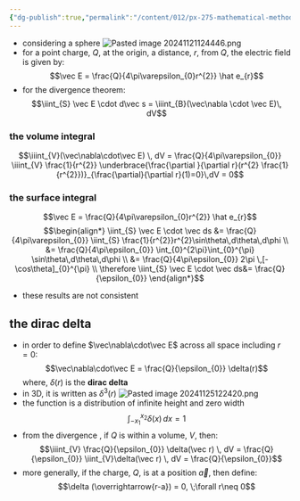 ```yaml
---
{"dg-publish":true,"permalink":"/content/012/px-275-mathematical-methods/term-1/e-stoke-s-theorem-and-the-divergence-theorem/px-275-e2b-dirac-delta/","noteIcon":"1","created":"2025-08-27T13:14:16.012+01:00","updated":"2024-11-26T10:06:17.000+00:00"}
---
```


- considering a sphere
![Pasted image 20241121124446.png](/img/user/pics/Pasted%20image%2020241121124446.png)
- for a point charge, $Q$, at the origin, a distance, $r$, from $Q$, the electric field is given by: 
$$\vec E = \frac{Q}{4\pi\varepsilon_{0}r^{2}} \hat e_{r}$$
- for the divergence theorem: 
$$\iint_{S} \vec E \cdot d\vec s = \iiint_{B}(\vec\nabla \cdot \vec E)\, dV$$
### the volume integral
$$\iiint_{V}(\vec\nabla\cdot\vec E) \, dV = \frac{Q}{4\pi\varepsilon_{0}} \iiint_{V} \frac{1}{r^{2}} \underbrace{\frac{\partial }{\partial r}(r^{2} \frac{1}{r^{2}})}_{\frac{\partial}{\partial r}(1)=0}\,dV = 0$$
### the surface integral
$$\vec E = \frac{Q}{4\pi\varepsilon_{0}r^{2}} \hat e_{r}$$
$$\begin{align*}
	\iint_{S} \vec E \cdot \vec ds &= \frac{Q}{4\pi\varepsilon_{0}} \iint_{S} \frac{1}{r^{2}}r^{2}\sin\theta\,d\theta\,d\phi \\
	&= \frac{Q}{4\pi\epsilon_{0}} \int_{0}^{2\pi}\int_{0}^{\pi} \sin\theta\,d\theta\,d\phi \\
	&= \frac{Q}{4\pi\epsilon_{0}} 2\pi \,[-\cos\theta]_{0}^{\pi} \\
	\therefore \iint_{S} \vec E \cdot \vec ds&= \frac{Q}{\epsilon_{0}}
\end{align*}$$

- these results are not consistent
## the dirac delta
- in order to define $\vec\nabla\cdot\vec E$ across all space including $r=0:$
$$\vec\nabla\cdot\vec E = \frac{Q}{\epsilon_{0}} \delta(r)$$
	where, $\delta(r)$ is the **dirac delta**
- in 3D, it is written as $\delta^{3}(r)$
![Pasted image 20241125122420.png](/img/user/pics/Pasted%20image%2020241125122420.png)
- the function is a distribution of infinite height and zero width
$$\int_{-x_{1}}^{x_{2}} \delta(x) \,dx = 1$$
- from the divergence , if $Q$ is within a volume, $V$, then:
$$\iiint_{V} \frac{Q}{\epsilon_{0}} \delta(\vec r) \, dV = \frac{Q}{\epsilon_{0}} \iint_{V}\delta(\vec r) \, dV = \frac{Q}{\epsilon_{0}}$$
- more generally, if the charge, $Q$, is at a position $\vec a$, then define: 
$$\delta (\overrightarrow{r-a}) = 0, \;\forall r\neq 0$$
